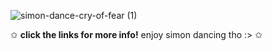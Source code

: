 ![simon-dance-cry-of-fear (1)](https://github.com/bedlamingoliath/bedlamingoliath/assets/147599383/80dae9a3-5e4d-46ad-8ac9-ffd39a562c35)
  
 ✩ **click the links for more info!** enjoy simon dancing tho :> ✩
